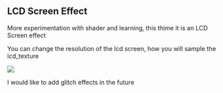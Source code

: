 ## LCD Screen Effect

More experimentation with shader and learning, this thime it is an LCD Screen effect

You can change the resolution of the lcd screen, how you will sample the lcd_texture 


![](./LCDEffect.gif)


I would like to add glitch effects in the future
